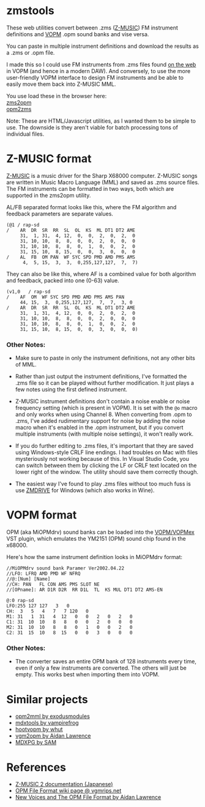 # zmstools

These web utilities convert between .zms ([Z-MUSIC](https://web.archive.org/web/20240126144946/http://www.z-z-z.jp/zmusic/)) FM instrument definitions and [VOPM](http://picopicose.com/software.html) .opm sound banks and vise versa. 

You can paste in multiple instrument definitions and download the results as a .zms or .opm file. 

I made this so I could use FM instruments from .zms files found [on the web](http://most.bigmoney.biz/g0org/music/?cat=50&paged=4) in VOPM (and hence in a modern DAW). And conversely, to use the more user-friendly VOPM interface to design FM instruments and be able to easily move them back into Z-MUSIC MML. 

You use load these in the browser here:    
[zms2opm](https://mattkuebrich.com/zmstools/zms2opm.html)   
[opm2zms](https://mattkuebrich.com/zmstools/opm2zms.html)

Note: These are HTML/Javascript utilities, as I wanted them to be simple to use. The downside is they aren't viable for batch processing tons of individual files. 

# Z-MUSIC format

[Z-MUSIC](https://web.archive.org/web/20240126144946/http://www.z-z-z.jp/zmusic/) is a music driver for the Sharp X68000 computer. Z-MUSIC songs are written in Music Macro Language (MML) and saved as .zms source files. The FM instruments can be formatted in two ways, both which are supported in the zms2opm utility. 

AL/FB separated format looks like this, where the FM algorithm and feedback parameters are separate values.

```
(@1	/ rap-sd
/	 AR  DR  SR  RR  SL  OL  KS  ML DT1 DT2 AME
	 31,  1, 31,  4, 12,  0,  0,  2,  0,  2,  0
	 31, 10, 10,  8,  8,  0,  0,  2,  0,  0,  0
	 31, 10, 10,  8,  8,  0,  1,  0,  0,  2,  0
	 31, 15, 10,  8, 15,  0,  0,  3,  0,  0,  0
/	 AL  FB  OM PAN  WF SYC SPD PMD AMD PMS AMS
	  4,  5, 15,  3,  3,  0,255,127,127,  7,  7)
```

They can also be like this, where AF is a combined value for both algorithm and feedback, packed into one (0-63) value. 

```
(v1,0	/ rap-sd
/	 AF  OM  WF SYC SPD PMD AMD PMS AMS PAN
	 44, 15,  3,  0,255,127,127,  7,  7,  3, 0
/	 AR  DR  SR  RR  SL  OL  KS  ML DT1 DT2 AME
	 31,  1, 31,  4, 12,  0,  0,  2,  0,  2,  0
	 31, 10, 10,  8,  8,  0,  0,  2,  0,  0,  0
	 31, 10, 10,  8,  8,  0,  1,  0,  0,  2,  0
	 31, 15, 10,  8, 15,  0,  0,  3,  0,  0,  0)
```

### Other Notes: 
* Make sure to paste in only the instrument definitions, not any other bits of MML.

* Rather than just output the instrument definitions, I've formatted the .zms file so it can be played without further modification. It just plays a few notes using the first defined instrument.

* Z-MUSIC instrument definitions don't contain a noise enable or noise frequency setting (which is present in VOPM). It is set with the ``@o`` macro and only works when using Channel 8. When converting from .opm to .zms, I've added rudimentary support for noise by adding the noise macro when it's enabled in the .opm instrument, but if you convert multiple instruments (with multiple noise settings), it won't really work. 

* If you do further editing to .zms files, it's important that they are saved using Windows-style CRLF line endings. I had troubles on Mac with files mysteriously not working because of this. In Visual Studio Code, you can switch between them by clicking the LF or CRLF text located on the lower right of the window. The utility should save them correctly though.

* The easiest way I've found to play .zms files without too much fuss is use [ZMDRIVE](https://t.co/ovnG4JLugE) for Windows (which also works in Wine).

# VOPM format

OPM (aka MiOPMdrv) sound banks can be loaded into the [VOPM/VOPMex](http://picopicose.com/software.html) VST plugin, which emulates the YM2151 (OPM) sound chip found in the x68000. 

 Here's how the same instrument definition looks in MiOPMdrv format:

 ```
//MiOPMdrv sound bank Paramer Ver2002.04.22 
//LFO: LFRQ AMD PMD WF NFRQ
//@:[Num] [Name]
//CH: PAN	FL CON AMS PMS SLOT NE
//[OPname]: AR D1R D2R	RR D1L	TL	KS MUL DT1 DT2 AMS-EN

@:0 rap-sd
LFO:255 127 127   3   0
CH:  3   5   4   7   7 120   0
M1: 31   1  31   4  12   0   0   2   0   2   0
C1: 31  10  10   8   8   0   0   2   0   0   0
M2: 31  10  10   8   8   0   1   0   0   2   0
C2: 31  15  10   8  15   0   0   3   0   0   0
```

### Other Notes:

* The converter saves an entire OPM bank of 128 instruments every time, even if only a few instruments are converted. The others will just be empty. This works best when importing them into VOPM.

# Similar projects
* [opm2mml by exodusmodules](https://nfggames.com/forum2/index.php?topic=5992.0)
* [mdxtools by vampirefrog](https://github.com/vampirefrog/mdxtools)
* [hootvopm by whut](https://git.lain.church/whut/hootvopm)
* [vgm2opm by Aidan Lawrence](https://github.com/AidanHockey5/MegaMIDI/tree/master/tools/vgm2opm)
* [MDXPG by SAM](https://web.archive.org/web/20180718095132/http://www.geocities.jp/sam_kb/VOPM/MDXPG/index.html)

# References
* [Z-MUSIC 2 documentation (Japanese)](https://nfggames.com/X68000/Documentation/Zmusic/zmusic2.txt)
* [OPM File Format wiki page @ vgmrips.net](https://vgmrips.net/wiki/OPM_File_Format)
* [New Voices and The OPM File Format by Aidan Lawrence](https://www.aidanlawrence.com/mega-midi-a-playable-version-of-my-hardware-sega-genesis-synth/#opmformat)



